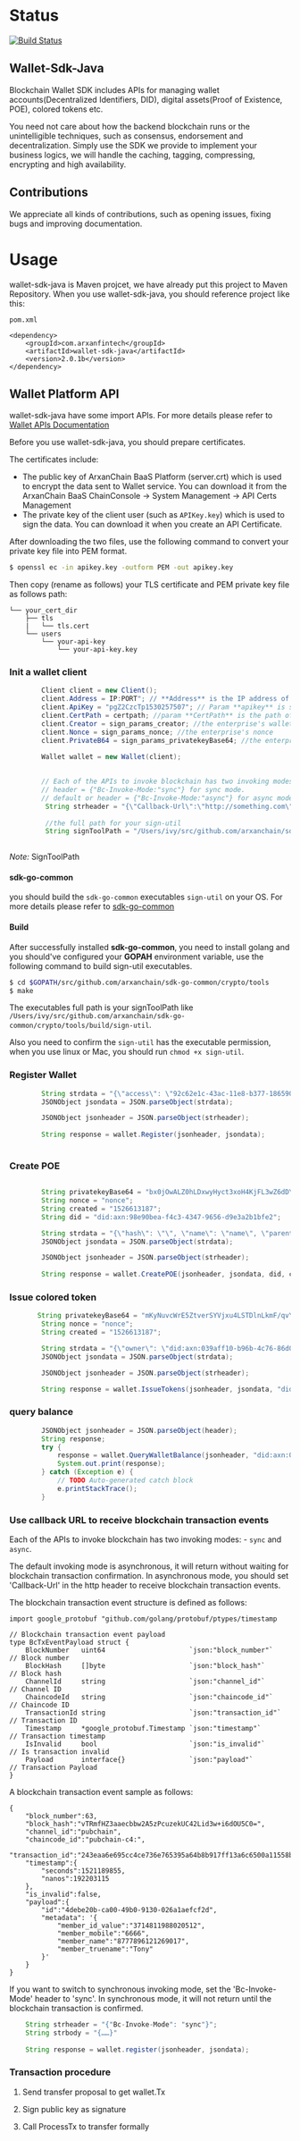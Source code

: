 # Status
[![Build Status](https://travis-ci.org/arxanchain/wallet-sdk-java.svg?branch=master)](https://travis-ci.org/arxanchain/wallet-sdk-java)

## Wallet-Sdk-Java
Blockchain Wallet SDK includes APIs for managing wallet accounts(Decentralized Identifiers, DID), digital assets(Proof of Existence, POE), colored tokens etc.

You need not care about how the backend blockchain runs or the unintelligible techniques, such as consensus, endorsement and decentralization. Simply use the SDK we provide to implement your business logics, we will handle the caching, tagging, compressing, encrypting and high availability.

## Contributions

We appreciate all kinds of contributions, such as opening issues, fixing bugs and improving documentation.


# Usage
wallet-sdk-java is Maven projcet, we have already put this project to Maven Repository.
When you use wallet-sdk-java, you should reference project like this:

```pom.xml```

```
<dependency>
    <groupId>com.arxanfintech</groupId>
    <artifactId>wallet-sdk-java</artifactId>
    <version>2.0.1b</version>
</dependency>
```


## Wallet Platform API
wallet-sdk-java have some import APIs. For more details please refer to [Wallet APIs Documentation](http://www.arxanfintech.com/infocenter/html/development/wallet.html)

Before you use wallet-sdk-java, you should prepare certificates.

The certificates include:

* The public key of ArxanChain BaaS Platform (server.crt) which is used to
  encrypt the data sent to Wallet service. You can download it from the
  ArxanChain BaaS ChainConsole -> System Management -> API Certs Management
* The private key of the client user (such as `APIKey.key`) which is used to sign the
  data. You can download it when you create an API Certificate.

After downloading the two files, use the following command to convert your private key file into PEM format.

```sh
$ openssl ec -in apikey.key -outform PEM -out apikey.key
```

Then copy (rename as follows) your TLS certificate and PEM private key file as follows path:

```
└── your_cert_dir
    ├── tls
    |   └── tls.cert
    └── users
        └── your-api-key
            └── your-api-key.key
```


### Init a wallet client

```java
        Client client = new Client();
        client.Address = IP:PORT"; // **Address** is the IP address of the BAAS server entrance.
        client.ApiKey = "pgZ2CzcTp1530257507"; // Param **apikey** is set to the API access key applied on `ChainConsole` management page
        client.CertPath = certpath; //param **CertPath** is the path of your private key file and tls certificate
        client.Creator = sign_params_creator; //the enterprise's wallet did
        client.Nonce = sign_params_nonce; //the enterprise's nonce
        client.PrivateB64 = sign_params_privatekeyBase64; //the enterprise's wallet private key 

        Wallet wallet = new Wallet(client);
        
        
        // Each of the APIs to invoke blockchain has two invoking modes: - `sync` and `async`. You can set it in http header.
        // header = {"Bc-Invoke-Mode:"sync"} for sync mode.
        // default or header = {"Bc-Invoke-Mode:"async"} for async mode.In asynchronous mode, you should set 'Callback-Url'.
         String strheader = "{\"Callback-Url\":\"http://something.com\"}";
         
         //the full path for your sign-util
         String signToolPath = "/Users/ivy/src/github.com/arxanchain/sdk-go-common/crypto/tools/build/sign-util";
         
```
*Note:* SignToolPath

#### sdk-go-common

you should build the `sdk-go-common` executables `sign-util` on your OS.
For more details please refer to [sdk-go-common](https://github.com/arxanchain/sdk-go-common/tree/master/crypto/tools)

#### Build
After successfully installed **sdk-go-common**, you need to install golang and you should've configured your **GOPAH** environment variable, use the following command to build sign-util executables.

```sh
$ cd $GOPATH/src/github.com/arxanchain/sdk-go-common/crypto/tools
$ make
```

The executables full path is your signToolPath like `/Users/ivy/src/github.com/arxanchain/sdk-go-common/crypto/tools/build/sign-util`.

Also you need to confirm the `sign-util` has the executable permission, when you use linux or Mac, you should run `chmod +x sign-util`.


### Register Wallet
```java
        String strdata = "{\"access\": \"92c62e1c-43ac-11e8-b377-186590cc5d36\", \"secret\": \"Integrate1230\", \"type\": \"Organization\", \"id\": \"\"}";
        JSONObject jsondata = JSON.parseObject(strdata);

        JSONObject jsonheader = JSON.parseObject(strheader);
        
        String response = wallet.Register(jsonheader, jsondata);
       
```


### Create POE
```java

        String privatekeyBase64 = "bx0jOwALZ0hLDxwyHyct3xoH4KjFL3wZ6dDYd2O6Bxmh0qnfEFLK9BjiCfwHoUkU/ryNMBbFWYz9HpFGgwKt6Q==";
        String nonce = "nonce";
        String created = "1526613187";
        String did = "did:axn:98e90bea-f4c3-4347-9656-d9e3a2b1bfe2";

        String strdata = "{\"hash\": \"\", \"name\": \"name\", \"parent_id\": \"\", \"owner\": \"did:axn:98e90bea-f4c3-4347-9656-d9e3a2b1bfe2\", \"id\": \"\", \"metadata\": [123, 34, 112, 104, 111, 110, 101, 34, 58, 32, 34, 49, 56, 50, 48, 49, 51, 57, 49, 56, 48, 57, 34, 125]}";
        JSONObject jsondata = JSON.parseObject(strdata);

        JSONObject jsonheader = JSON.parseObject(strheader);
        
        String response = wallet.CreatePOE(jsonheader, jsondata, did, created, nonce, privatekeyBase64,signToolPath);

```


### Issue colored token 
```java
       String privatekeyBase64 = "mKyNuvcWrE5ZtverSYVjxu4LSTDlnLkmF/qvYeq0hU6kEsJKGAZb1CkEFE9qxMytNGPXyIy8gekAdB1rIaVNzQ==";
        String nonce = "nonce";
        String created = "1526613187";

        String strdata = "{\"owner\": \"did:axn:039aff10-b96b-4c76-86d0-73b5a74d2ca2\", \"asset_id\": \"did:axn:6c6743e5-3a62-4c59-b1ab-3385778f5c32\", \"amount\": 1237, \"fees\": {}, \"issuer\": \"did:axn:c015f5a3-6b5d-469e-87ad-183fd137d7c1\"}";
        JSONObject jsondata = JSON.parseObject(strdata);

        JSONObject jsonheader = JSON.parseObject(strheader);

        String response = wallet.IssueTokens(jsonheader, jsondata, "did:axn:039aff10-b96b-4c76-86d0-73b5a74d2ca2", created, nonce, privatekeyBase64,signToolPath);

```
### query balance
```java
        JSONObject jsonheader = JSON.parseObject(header);
		String response;
		try {
			response = wallet.QueryWalletBalance(jsonheader, "did:axn:039aff10-b96b-4c76-86d0-73b5a74d2ca2");
			System.out.print(response);
		} catch (Exception e) {
			// TODO Auto-generated catch block
			e.printStackTrace();
		}
```


### Use callback URL to receive blockchain transaction events
Each of the APIs to invoke blockchain has two invoking modes: - `sync` and `async`.

The default invoking mode is asynchronous, it will return without waiting for
blockchain transaction confirmation. In asynchronous mode, you should set
'Callback-Url' in the http header to receive blockchain transaction events.

The blockchain transaction event structure is defined as follows:

```code
import google_protobuf "github.com/golang/protobuf/ptypes/timestamp

// Blockchain transaction event payload
type BcTxEventPayload struct {
    BlockNumber   uint64                     `json:"block_number"`   // Block number
    BlockHash     []byte                     `json:"block_hash"`     // Block hash
    ChannelId     string                     `json:"channel_id"`     // Channel ID
    ChaincodeId   string                     `json:"chaincode_id"`   // Chaincode ID
    TransactionId string                     `json:"transaction_id"` // Transaction ID
    Timestamp     *google_protobuf.Timestamp `json:"timestamp"`      // Transaction timestamp
    IsInvalid     bool                       `json:"is_invalid"`     // Is transaction invalid
    Payload       interface{}                `json:"payload"`        // Transaction Payload
}
```

A blockchain transaction event sample as follows:

```code
{
    "block_number":63,
    "block_hash":"vTRmfHZ3aaecbbw2A5zPcuzekUC42Lid3w+i6dOU5C0=",
    "channel_id":"pubchain",
    "chaincode_id":"pubchain-c4:",
    "transaction_id":"243eaa6e695cc4ce736e765395a64b8b917ff13a6c6500a11558b5e94e02556a",
    "timestamp":{
        "seconds":1521189855,
        "nanos":192203115
    },
    "is_invalid":false,
    "payload":{
        "id":"4debe20b-ca00-49b0-9130-026a1aefcf2d",
        "metadata": '{
            "member_id_value":"3714811988020512",
            "member_mobile":"6666",
            "member_name":"8777896121269017",
            "member_truename":"Tony"
        }'
    }
}
```

If you want to switch to synchronous invoking mode, set the 'Bc-Invoke-Mode' header
to 'sync'. In synchronous mode, it will not return until the blockchain
transaction is confirmed.

```java
    String strheader = "{"Bc-Invoke-Mode": "sync"}";
    String strbody = "{……}"
    
    String response = wallet.register(jsonheader, jsondata);
```

### Transaction procedure

1. Send transfer proposal to get wallet.Tx

2. Sign public key as signature

3. Call ProcessTx to transfer formally


 
